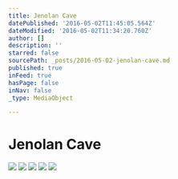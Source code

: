 ```yaml
---
title: Jenolan Cave
datePublished: '2016-05-02T11:45:05.564Z'
dateModified: '2016-05-02T11:34:20.760Z'
author: []
description: ''
starred: false
sourcePath: _posts/2016-05-02-jenolan-cave.md
published: true
inFeed: true
hasPage: false
inNav: false
_type: MediaObject

---
```

# Jenolan Cave
![](https://the-grid-user-content.s3-us-west-2.amazonaws.com/a4df3078-8cba-4d86-8c6e-71c630fa9be5.jpg)
![](https://the-grid-user-content.s3-us-west-2.amazonaws.com/9a440519-a855-464d-821a-8f531c2e11e7.jpg)
![](https://the-grid-user-content.s3-us-west-2.amazonaws.com/1efaec6f-fb7e-45be-aaf1-f6822a278fb2.jpg)
![](https://the-grid-user-content.s3-us-west-2.amazonaws.com/c8cf888a-d436-4ae6-a80f-33b36bf42e78.jpg)
![](https://the-grid-user-content.s3-us-west-2.amazonaws.com/37ec4f6d-98dd-48a6-9d2a-1866479c2e73.jpg)